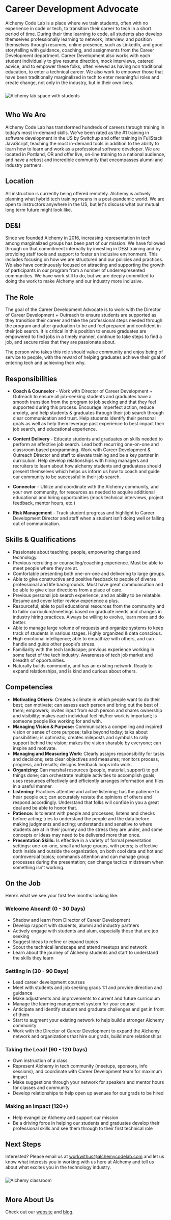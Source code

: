 # Career Development Advocate

Alchemy Code Lab is a place where we train students, often with no experience in code or tech, to transition their career to tech in a short period of time. During their time learning to code, all students also develop themselves professionally learning to network, interview, and position themselves through resumes, online presence, such as LinkedIn, and good storytelling with guidance, coaching, and assignments from the Career Development department. Career Development also works with each student individually to give resume direction, mock interviews, catered advice, and to empower these folks, often viewed as having non traditional education, to enter a technical career. We also work to empower those that have been traditionally marginalized in tech to enter meaningful roles and create change, not only in the industry, but in their own lives.

<img alt="Alchemy lab space with students" style="margin: 10px 0; max-width: 500px;" src="./lab-space-people-BW.jpg">

## Who We Are

Alchemy Code Lab has transformed hundreds of careers through training in today’s most in-demand skills. We’ve been rated as the #1 training in software development in the US by Switchup and offer training in FullStack JavaScript, teaching the most in-demand tools in addition to the ability to learn how to learn and work as a professional software developer. We are located in Portland, OR and offer live, on-line training to a national audience, and have a rebost and incredible community that encompasses alumni and industry partners.

## Location

All instruction is currently being offered remotely. Alchemy is actively planning what hybrid tech training means in a post-pandemic world. We are open to instructors anywhere in the US, but let's discuss what our mutual long term future might look like.

## DE&I

Since we founded Alchemy in 2016, increasing representation in tech among marginalized groups has been part of our mission. We have followed through on that commitment internally  by investing in DE&I training and by providing staff tools and support to foster an inclusive environment. This includes focusing on how we are structured and our policies and practices. We also have continuously focused on attracting and supporting the growth of participants in our program from a number of underrepresented communities. We have work still to do, but we are deeply committed to doing the work to make Alchemy and our industry more inclusive.

## The Role

The goal of the Career Development Advocate is to work with the Director of Career Development + Outreach to ensure students are supported as they transition their career and take the professional steps needed through the program and after graduation to be and feel prepared and confident in their job search. It is critical in this position to ensure graduates are empowered to find jobs in a timely manner, continue to take steps to find a job, and secure roles that they are passionate about. 

The person who takes this role should value community and enjoy being of service to people, with the reward of helping graduates achieve their goal of entering tech and achieving their why. 

## Responsibilities

- **Coach & Counselor** - Work with Director of Career Development + Outreach to ensure all job-seeking students and graduates have a smooth transition from the program to job seeking and that they feel supported during this process. Encourage imperfect action, reduce anxiety, and help students & graduates through their job search through clear communication and trust. Help students identify their personal goals as well as help them leverage past experience to best impact their job search, and educational experience.

- **Content Delivery** - Educate students and graduates on skills needed to perform an effective job search. Lead both recurring one-on-one and classroom based programming. Work with Career Development & Outreach Director and staff to elevate training and be a key partner in curriculum. Help develop relationships with hiring managers and recruiters to learn about how alchemy students and graduatess should present themselves which helps us inform us how to coach and guide our community to be successful in their job search. 

- **Connector**  - Utilize and coordinate with the Alchemy community, and your own community, for resources as needed to acquire additional educational and hiring opportunities (mock technical interviews, project feedback, mentor hours, etc.)

- **Risk Management** - Track student progress and highlight to Career Development Director and staff when a student isn’t doing well or falling out of communication.  

## Skills & Qualifications

- Passionate about teaching, people, empowering change and technology.
- Previous recruiting or counseling/coaching experience. Must be able to meet people where they are at.
- Comfortable presenting both one-on-one and delivering to large groups.
- Able to give constructive and positive feedback to people of diverse professional and life backgrounds. Must have great communication and be able to give clear directions from a place of care.
- Previous personal job search experience, and an ability to be relatable. Resume and cover letter review experience a plus.
- Resourceful; able to pull educational resources from the community and to tailor curriculum/meetings based on graduate needs and changes in industry hiring practices. Always be willing to evolve, learn more and do better.
- Able to manage large volume of requests and organize systems to keep track of students in various stages. Highly organized & data conscious.  
- High emotional intelligence; able to empathize with others, and can handle and guide other people’s stress.
- Familiarity with the tech landscape; previous experience working in some facet of the tech industry. Awareness of tech job market and breadth of opportunities.
- Naturally builds community, and has an existing network. Ready to expand relationships, and is kind and curious about others. 

## Competencies

- **Motivating Others:** Creates a climate in which people want to do their best; can motivate; can assess each person and bring out the best of them; empowers; invites input from each person and shares ownership and visibility; makes each individual feel his/her work is important; is someone people like working for and with.
- **Managing Vision & Purpose:** Communicates a compelling and inspired vision or sense of core purpose; talks beyond today; talks about possibilities; is optimistic; creates mileposts and symbols to rally support behind the vision; makes the vision sharable by everyone; can inspire and motivate.
- **Managing and Measuring Work:** Clearly assigns responsibility for tasks and decisions; sets clear objectives and measures; monitors process, progress, and results; designs feedback loops into work.
- **Organizing:** Can marshal resources (people, material, support) to get things done; can orchestrate multiple activities to accomplish goals; uses resources effectively and efficiently arranges information and files in a useful manner.
- **Listening:** Practices attentive and active listening; has the patience to hear people out; can accurately restate the opinions of others and respond accordingly. Understand that folks will confide in you a great deal and be able to honor that.
- **Patience:** Is tolerant with people and processes; listens and checks before acting; tries to understand the people and the data before making judgments and acting; understands and sensitive to where students are at in their journey and the stress they are under, and some concepts or ideas may need to be delivered more than once.
- **Presentation Skills:** Is effective in a variety of formal presentation settings: one-on-one, small and large groups, with peers; is effective both inside and outside the organization, on both cool data and hot and controversial topics; commands attention and can manage group processes during the presentation; can change tactics midstream when something isn’t working.


## On the Job

Here’s what we see your first few months looking like:

### Welcome Aboard! (0 - 30 Days)

- Shadow and learn from Director of Career Development
- Develop rapport with students, alumni and industry partners
- Actively engage with students and alum, especially those that are job seeking
- Suggest ideas to refine or expand topics
- Scout the technical landscape and attend meetups and network
- Learn about the journey of Alchemy students and start to understand the skills they learn

### Settling In (30 - 90 Days)

- Lead career development courses
- Meet with students and job seeking grads 1:1 and provide direction and guidance
- Make adjustments and improvements to current and future curriculum
- Manage the learning management system for your course
- Anticipate and identify student and graduate challenges and get in front of them
- Start to augment your existing network to help build a stronger Alchemy community
- Work with the Director of Career Development to expand the Alchemy network and organizations that hire our grads, build more relationships 

### Taking the Lead! (90 - 120 Days)

- Own instruction of a class
- Represent Alchemy in tech community (meetups, sponsors, info sessions), and coordinate with Career Development team for maximum impact
- Make suggestions through your network for speakers and mentor hours for classes and community
- Develop relationships to help open up avenues for our grads to be hired

### Making an Impact (120+)

- Help evangelize Alchemy and support our mission
- Be a driving force in helping our students and graduates develop their professional skills and see them through to their first technical role

## Next Steps

Interested? Please email us at workwithus@alchemycodelab.com and let us know what interests you in working with us here at Alchemy and tell us about what excites you in the technology industry.

<img alt="Alchemy classroom" style="margin: 10px 0; max-width: 500px;" src="./classroom-bw.jpg">

## More About Us

Check out our [website](alchemycodelab.com) and [blog](alchemycodelab.com/blog).
